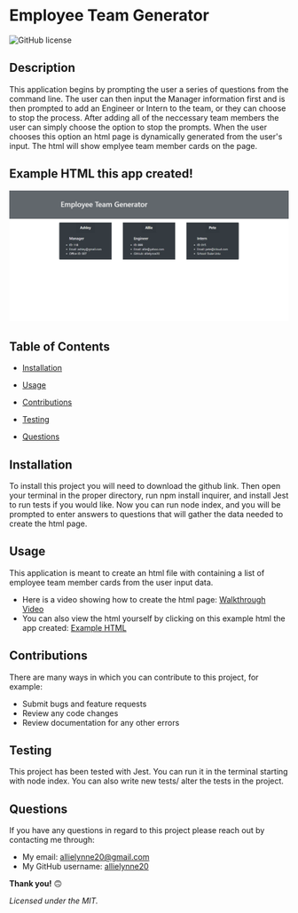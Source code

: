   # **Employee Team Generator**

  ![GitHub license](https://img.shields.io/badge/license-MIT-blue.svg)

  ## **Description**
  This application begins by prompting the user a series of questions from the command line. The user can then input the Manager information first and is then prompted to add an Engineer or Intern to the team, or they can choose to stop the process. After adding all of the neccessary team members the user can simply choose the option to stop the prompts. When the user chooses this option an html page is dynamically generated from the user's input. The html will show emplyee team member cards on the page. 

  ## **Example HTML this app created!**
  ![Example HTML](./team-generator.png)

  ## **Table of Contents**

  * [Installation](#Installation)

  * [Usage](#Usage)

  * [Contributions](#Contributions)

  * [Testing](#Testing)

  * [Questions](#Questions)


  ## **Installation**
  To install this project you will need to download the github link. Then open your terminal in the proper directory, run npm install inquirer, and install Jest to run tests if you would like. Now you can run node index, and you will be prompted to enter answers to questions that will gather the data needed to create the html page.

  ## **Usage**
  This application is meant to create an html file with containing a list of employee team member cards from the user input data. 
  - Here is a video showing how to create the html page: [Walkthrough Video](https://drive.google.com/file/d/1Nq62rsnqjWQ-De-enUF86-CQBXPFJ2Xs/view)
  - You can also view the html yourself by clicking on this example html the app created: [Example HTML](https://github.com/allielynne20/wk-ten-challenge/blob/master/dist/index.html)

  ## **Contributions**
  There are many ways in which you can contribute to this project, for example:
  - Submit bugs and feature requests
  - Review any code changes 
  - Review documentation for any other errors

  ## **Testing**
  This project has been tested with Jest. You can run it in the terminal starting with node index. You can also write new tests/ alter the tests in the project.

  ## **Questions** 
  If you have any questions in regard to this project please reach out by contacting me through: 
  - My email: allielynne20@gmail.com
  - My GitHub username: [allielynne20](https://github.com/allielynne20)


  **Thank you!** :upside_down_face:


  *Licensed under the MIT.*